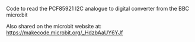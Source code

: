 Code to read the PCF85921 I2C analogue to digital converter from the BBC micro:bit

Also shared on the microbit website at: https://makecode.microbit.org/_HdzbAaUY6YJf

